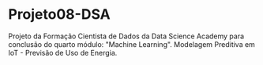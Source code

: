 # Projeto08-DSA
Projeto da Formação Cientista de Dados da Data Science Academy para conclusão do quarto módulo: "Machine Learning". Modelagem Preditiva em IoT - Previsão de Uso de Energia.
